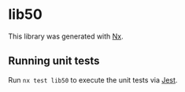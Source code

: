 # lib50

This library was generated with [Nx](https://nx.dev).


## Running unit tests

Run `nx test lib50` to execute the unit tests via [Jest](https://jestjs.io).


